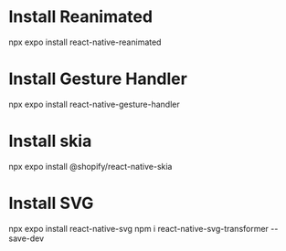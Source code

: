 # Install Reanimated
npx expo install react-native-reanimated

# Install Gesture Handler
npx expo install react-native-gesture-handler

# Install skia
npx expo install @shopify/react-native-skia

# Install SVG
npx expo install react-native-svg
npm i react-native-svg-transformer --save-dev